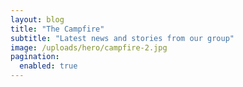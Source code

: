 ```yaml
---
layout: blog
title: "The Campfire"
subtitle: "Latest news and stories from our group"
image: /uploads/hero/campfire-2.jpg
pagination:
  enabled: true
---
```

